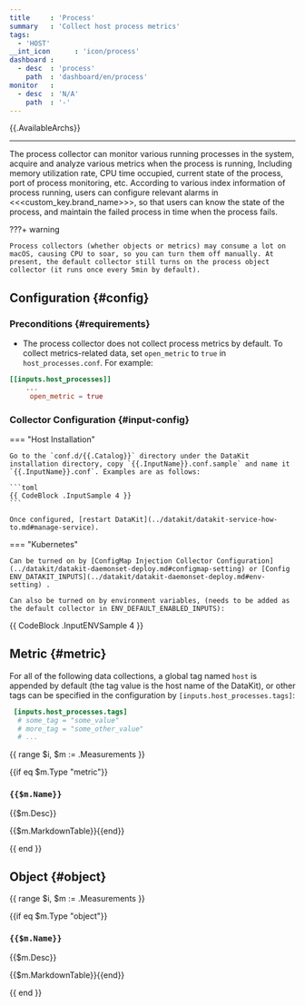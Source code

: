 ```yaml
---
title     : 'Process'
summary   : 'Collect host process metrics'
tags:
  - 'HOST'
__int_icon      : 'icon/process'
dashboard :
  - desc  : 'process'
    path  : 'dashboard/en/process'
monitor   :
  - desc  : 'N/A'
    path  : '-'
---
```



{{.AvailableArchs}}

---

The process collector can monitor various running processes in the system, acquire and analyze various metrics when the process is running, Including memory utilization rate, CPU time occupied, current state of the process, port of process monitoring, etc. According to various index information of process running, users can configure relevant alarms in <<<custom_key.brand_name>>>, so that users can know the state of the process, and maintain the failed process in time when the process fails.

<!-- markdownlint-disable MD046 -->
???+ warning

    Process collectors (whether objects or metrics) may consume a lot on macOS, causing CPU to soar, so you can turn them off manually. At present, the default collector still turns on the process object collector (it runs once every 5min by default).
<!-- markdownlint-enable MD046 -->

## Configuration {#config}

### Preconditions {#requirements}

- The process collector does not collect process metrics by default. To collect metrics-related data, set `open_metric` to `true` in `host_processes.conf`. For example:

```toml
[[inputs.host_processes]]
    ...
     open_metric = true
```

### Collector Configuration {#input-config}

<!-- markdownlint-disable MD046 -->
=== "Host Installation"

    Go to the `conf.d/{{.Catalog}}` directory under the DataKit installation directory, copy `{{.InputName}}.conf.sample` and name it `{{.InputName}}.conf`. Examples are as follows:

    ```toml
    {{ CodeBlock .InputSample 4 }}
    ```

    Once configured, [restart DataKit](../datakit/datakit-service-how-to.md#manage-service).

=== "Kubernetes"

    Can be turned on by [ConfigMap Injection Collector Configuration](../datakit/datakit-daemonset-deploy.md#configmap-setting) or [Config ENV_DATAKIT_INPUTS](../datakit/datakit-daemonset-deploy.md#env-setting) .

    Can also be turned on by environment variables, (needs to be added as the default collector in ENV_DEFAULT_ENABLED_INPUTS):

{{ CodeBlock .InputENVSample 4 }}
<!-- markdownlint-enable MD046 -->

## Metric {#metric}

For all of the following data collections, a global tag named `host` is appended by default (the tag value is the host name of the DataKit), or other tags can be specified in the configuration by `[inputs.host_processes.tags]`:

``` toml
 [inputs.host_processes.tags]
  # some_tag = "some_value"
  # more_tag = "some_other_value"
  # ...
```

<!-- markdownlint-disable MD024 -->


{{ range $i, $m := .Measurements }}

{{if eq $m.Type "metric"}}

### `{{$m.Name}}`

{{$m.Desc}}

{{$m.MarkdownTable}}{{end}}

{{ end }}


## Object {#object}

{{ range $i, $m := .Measurements }}

{{if eq $m.Type "object"}}

### `{{$m.Name}}`

{{$m.Desc}}

{{$m.MarkdownTable}}{{end}}

{{ end }}

<!-- markdownlint-enable -->
